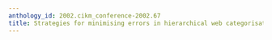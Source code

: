 ```yaml
---
anthology_id: 2002.cikm_conference-2002.67
title: Strategies for minimising errors in hierarchical web categorisation
---
```

